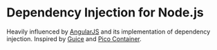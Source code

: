 # Dependency Injection for Node.js

Heavily influenced by [AngularJS] and its implementation of dependency injection.
Inspired by [Guice] and [Pico Container].

[AngularJS]: http://angularjs.org/
[Pico Container]: http://picocontainer.codehaus.org/
[Guice]: http://abstractCode.google.com/p/google-guice/

<!--
Differences compare to Angular:
- service -> type
- no config/runtime phase
- no providers (configuration happens by registering config)
- no $provide
- no global module register
- no array annotations (but annotate helper)
- no decorators
- no child injectors (yet)
- comment annotation (TBD)
- node module injection (TBD)
-->

